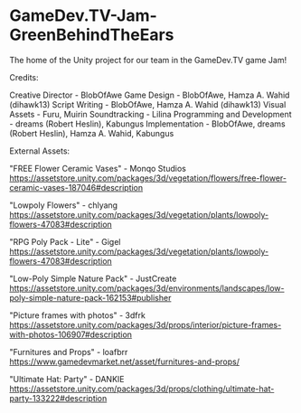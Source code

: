 # GameDev.TV-Jam-GreenBehindTheEars
The home of the Unity project for our team in the GameDev.TV game Jam!

Credits:

Creative Director - BlobOfAwe
Game Design - BlobOfAwe, Hamza A. Wahid (dihawk13)
Script Writing - BlobOfAwe, Hamza A. Wahid (dihawk13)
Visual Assets - Furu, Muirin
Soundtracking - Lilina
Programming and Development - dreams (Robert Heslin), Kabungus
Implementation - BlobOfAwe, dreams (Robert Heslin), Hamza A. Wahid, Kabungus


External Assets:

"FREE Flower Ceramic Vases" - Monqo Studios
  https://assetstore.unity.com/packages/3d/vegetation/flowers/free-flower-ceramic-vases-187046#description

"Lowpoly Flowers" - chlyang
  https://assetstore.unity.com/packages/3d/vegetation/plants/lowpoly-flowers-47083#description

"RPG Poly Pack - Lite" - Gigel
  https://assetstore.unity.com/packages/3d/vegetation/plants/lowpoly-flowers-47083#description

"Low-Poly Simple Nature Pack" - JustCreate
  https://assetstore.unity.com/packages/3d/environments/landscapes/low-poly-simple-nature-pack-162153#publisher

"Picture frames with photos" - 3dfrk
  https://assetstore.unity.com/packages/3d/props/interior/picture-frames-with-photos-106907#description

"Furnitures and Props" - loafbrr
  https://www.gamedevmarket.net/asset/furnitures-and-props/

"Ultimate Hat: Party" - DANKIE
  https://assetstore.unity.com/packages/3d/props/clothing/ultimate-hat-party-133222#description




